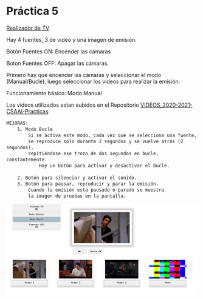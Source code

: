 # Práctica 5

[Realizador de TV](https://nirtika.github.io/2020-2021-CSAAI-Practicas/P5/)

Hay 4 fuentes, 3 de video y una imagen de emisión.

Botón Fuentes ON: Encender las cámaras

Boton Fuentes OFF: Apagar las cámaras.

Primero hay que encender las cámaras y seleccionar el modo (Manual/Bucle), luego seleccionar los vídeos para realizar la emisión.

Funcionamiento básico: Modo Manual

Los vídeos utilizados estan subidos en el Repositorio [ VIDEOS_2020-2021-CSAAI-Practicas ](https://github.com/nirtika/VIDEOS_2020-2021-CSAAI-Practicas)

    MEJORAS: 
        1. Modo Bucle
            Si se activa este modo, cada vez que se selecciona una fuente,
            se reproduce sólo durante 2 segundos y se vuelve atrás (2 segundos),
            repitiéndose ese trozo de dos segundos en bucle, constantemente.
                Hay un botón para activar y desactivar el bucle.

        2. Botón para silenciar y activar el sonido.
        3. Botón para pausar, reproducir y parar la emisión.
            Cuando la emisión esta pausado o parado se muestra
            la imagen de pruebas en la pantalla.


![](img/Realizador_de_TV.png)
